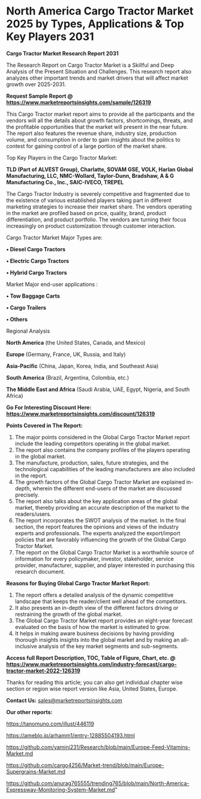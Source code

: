 # North America Cargo Tractor Market 2025 by Types, Applications & Top Key Players 2031

<strong>Cargo Tractor Market Research Report 2031</strong>

The Research Report on Cargo Tractor Market is a Skillful and Deep Analysis of the Present Situation and Challenges. This research report also analyzes other important trends and market drivers that will affect market growth over 2025-2031.

<strong>Request Sample Report @ <a href=https://www.marketreportsinsights.com/sample/126319>https://www.marketreportsinsights.com/sample/126319</a></strong>

This Cargo Tractor market report aims to provide all the participants and the vendors will all the details about growth factors, shortcomings, threats, and the profitable opportunities that the market will present in the near future. The report also features the revenue share, industry size, production volume, and consumption in order to gain insights about the politics to contest for gaining control of a large portion of the market share.

Top Key Players in the Cargo Tractor Market:

<strong>TLD (Part of ALVEST Group), Charlatte, SOVAM GSE, VOLK, Harlan Global Manufacturing, LLC, NMC-Wollard, Taylor-Dunn, Bradshaw, A & G Manufacturing Co., Inc., SAIC-IVECO, TREPEL</strong>

The Cargo Tractor Industry is severely competitive and fragmented due to the existence of various established players taking part in different marketing strategies to increase their market share. The vendors operating in the market are profiled based on price, quality, brand, product differentiation, and product portfolio. The vendors are turning their focus increasingly on product customization through customer interaction.

Cargo Tractor Market Major Types are:

<strong>• Diesel Cargo Tractors

• Electric Cargo Tractors

• Hybrid Cargo Tractors</strong>

Market Major end-user applications :

<strong>• Tow Baggage Carts

• Cargo Trailers

• Others</strong>

Regional Analysis

</u><strong><b>North America</b></strong> (the United States, Canada, and Mexico)

<strong><b>Europe </b></strong>(Germany, France, UK, Russia, and Italy)

<strong><b>Asia-Pacific</b></strong> (China, Japan, Korea, India, and Southeast Asia)

<strong><b>South America</b></strong> (Brazil, Argentina, Colombia, etc.)

<strong><b>The Middle East and Africa</b></strong> (Saudi Arabia, UAE, Egypt, Nigeria, and South Africa)

<strong>Go For Interesting Discount Here: <a href=https://www.marketreportsinsights.com/discount/126319>https://www.marketreportsinsights.com/discount/126319</a></strong>

<strong>Points Covered in The Report:</strong>
<ol>
  <li>The major points considered in the Global Cargo Tractor Market report include the leading competitors operating in the global market.</li>
  <li>The report also contains the company profiles of the players operating in the global market.</li>
  <li>The manufacture, production, sales, future strategies, and the technological capabilities of the leading manufacturers are also included in the report.</li>
  <li>The growth factors of the Global Cargo Tractor Market are explained in-depth, wherein the different end-users of the market are discussed precisely.</li>
  <li>The report also talks about the key application areas of the global market, thereby providing an accurate description of the market to the readers/users.</li>
  <li>The report incorporates the SWOT analysis of the market. In the final section, the report features the opinions and views of the industry experts and professionals. The experts analyzed the export/import policies that are favorably influencing the growth of the Global Cargo Tractor Market.</li>
  <li>The report on the Global Cargo Tractor Market is a worthwhile source of information for every policymaker, investor, stakeholder, service provider, manufacturer, supplier, and player interested in purchasing this research document.</li>
</ol>
<strong>Reasons for Buying Global Cargo Tractor Market Report:</strong>

<ol>
  <li>The report offers a detailed analysis of the dynamic competitive landscape that keeps the reader/client well ahead of the competitors.</li>
  <li>It also presents an in-depth view of the different factors driving or restraining the growth of the global market.</li>
  <li>The Global Cargo Tractor Market report provides an eight-year forecast evaluated on the basis of how the market is estimated to grow.</li>
  <li>It helps in making aware business decisions by having providing thorough insights insights into the global market and by making an all-inclusive analysis of the key market segments and sub-segments.</li>
</ol>
<strong>Access full Report Description, TOC, Table of Figure, Chart, etc. @ <a href=https://www.marketreportsinsights.com/industry-forecast/cargo-tractor-market-2022-126319>https://www.marketreportsinsights.com/industry-forecast/cargo-tractor-market-2022-126319</a></strong>


Thanks for reading this article; you can also get individual chapter wise section or region wise report version like Asia, United States, Europe.

<strong>Contact Us:</strong>
sales@marketreportsinsights.com

<strong>Our other reports:</strong>

<a href=https://tanomuno.com/illust/446119>https://tanomuno.com/illust/446119</a>

<a href=https://ameblo.jp/arhamm1/entry-12885504193.html>https://ameblo.jp/arhamm1/entry-12885504193.html</a>

<a href=https://github.com/yamini231/Research/blob/main/Europe-Feed-Vitamins-Market.md>https://github.com/yamini231/Research/blob/main/Europe-Feed-Vitamins-Market.md</a>

<a href=https://github.com/cargo4256/Market-trend/blob/main/Europe-Supergrains-Market.md>https://github.com/cargo4256/Market-trend/blob/main/Europe-Supergrains-Market.md</a>

<a href=https://github.com/anurag765555/trending765/blob/main/North-America-Expressway-Monitoring-System-Market.md>https://github.com/anurag765555/trending765/blob/main/North-America-Expressway-Monitoring-System-Market.md</a>"
